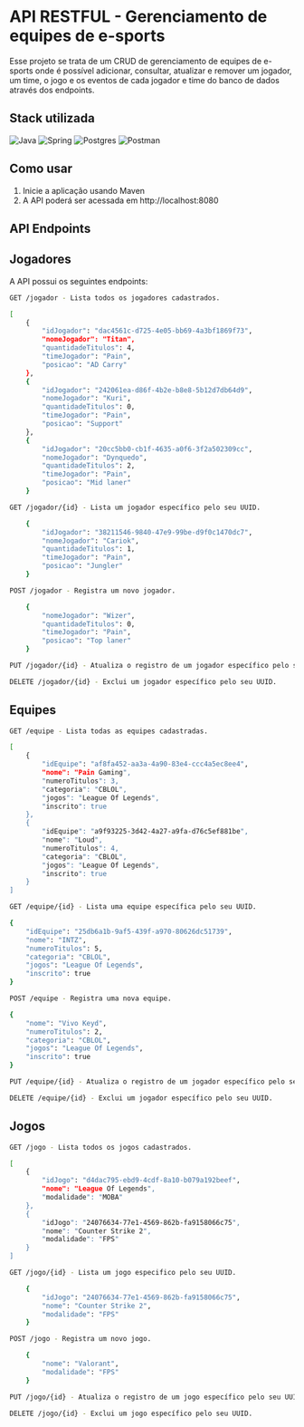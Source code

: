 
# API RESTFUL - Gerenciamento de equipes de e-sports

Esse projeto se trata de um CRUD de gerenciamento de equipes de e-sports onde é possível adicionar, consultar, atualizar e remover um jogador, um time, o jogo e os eventos de cada jogador e time do banco de dados através dos endpoints.


## Stack utilizada
![Java](https://img.shields.io/badge/java-%23ED8B00.svg?style=for-the-badge&logo=openjdk&logoColor=white) ![Spring](https://img.shields.io/badge/spring-%236DB33F.svg?style=for-the-badge&logo=spring&logoColor=white) ![Postgres](https://img.shields.io/badge/postgres-%23316192.svg?style=for-the-badge&logo=postgresql&logoColor=white) ![Postman](https://img.shields.io/badge/Postman-FF6C37?style=for-the-badge&logo=postman&logoColor=white)


## Como usar
1. Inicie a aplicação usando Maven
2. A API poderá ser acessada em http://localhost:8080

## API Endpoints
## Jogadores
A API possui os seguintes endpoints:
```bash
GET /jogador - Lista todos os jogadores cadastrados.
```
```bash
[
    {
        "idJogador": "dac4561c-d725-4e05-bb69-4a3bf1869f73",
        "nomeJogador": "Titan",
        "quantidadeTitulos": 4,
        "timeJogador": "Pain",
        "posicao": "AD Carry"
    },
    {
        "idJogador": "242061ea-d86f-4b2e-b8e8-5b12d7db64d9",
        "nomeJogador": "Kuri",
        "quantidadeTitulos": 0,
        "timeJogador": "Pain",
        "posicao": "Support"
    },
    {
        "idJogador": "20cc5bb0-cb1f-4635-a0f6-3f2a502309cc",
        "nomeJogador": "Dynquedo",
        "quantidadeTitulos": 2,
        "timeJogador": "Pain",
        "posicao": "Mid laner"
    }
```

```bash
GET /jogador/{id} - Lista um jogador específico pelo seu UUID.
```
```bash
    {
        "idJogador": "38211546-9840-47e9-99be-d9f0c1470dc7",
        "nomeJogador": "Cariok",
        "quantidadeTitulos": 1,
        "timeJogador": "Pain",
        "posicao": "Jungler"
    }
```

```bash
POST /jogador - Registra um novo jogador.
```
```bash
    {
        "nomeJogador": "Wizer",
        "quantidadeTitulos": 0,
        "timeJogador": "Pain",
        "posicao": "Top laner"
    }
```

```bash
PUT /jogador/{id} - Atualiza o registro de um jogador específico pelo seu UUID.
```

```bash
DELETE /jogador/{id} - Exclui um jogador específico pelo seu UUID.
```
## Equipes

```bash
GET /equipe - Lista todas as equipes cadastradas.
```

```bash
[
    {
        "idEquipe": "af8fa452-aa3a-4a90-83e4-ccc4a5ec8ee4",
        "nome": "Pain Gaming",
        "numeroTitulos": 3,
        "categoria": "CBLOL",
        "jogos": "League Of Legends",
        "inscrito": true
    },
    {
        "idEquipe": "a9f93225-3d42-4a27-a9fa-d76c5ef881be",
        "nome": "Loud",
        "numeroTitulos": 4,
        "categoria": "CBLOL",
        "jogos": "League Of Legends",
        "inscrito": true
    }
]
```

```bash
GET /equipe/{id} - Lista uma equipe específica pelo seu UUID.
```

```bash
{
    "idEquipe": "25db6a1b-9af5-439f-a970-80626dc51739",
    "nome": "INTZ",
    "numeroTitulos": 5,
    "categoria": "CBLOL",
    "jogos": "League Of Legends",
    "inscrito": true
}
```

```bash
POST /equipe - Registra uma nova equipe.
```

```bash
{
    "nome": "Vivo Keyd",
    "numeroTitulos": 2,
    "categoria": "CBLOL",
    "jogos": "League Of Legends",
    "inscrito": true
}
```

```bash
PUT /equipe/{id} - Atualiza o registro de um jogador específico pelo seu UUID.
```

```bash
DELETE /equipe/{id} - Exclui um jogador específico pelo seu UUID.
```

## Jogos
```bash
GET /jogo - Lista todos os jogos cadastrados.
```

```bash
[
    {
        "idJogo": "d4dac795-ebd9-4cdf-8a10-b079a192beef",
        "nome": "League Of Legends",
        "modalidade": "MOBA"
    },
    {
        "idJogo": "24076634-77e1-4569-862b-fa9158066c75",
        "nome": "Counter Strike 2",
        "modalidade": "FPS"
    }
]
```

```bash
GET /jogo/{id} - Lista um jogo especifico pelo seu UUID.
```

```bash
    {
        "idJogo": "24076634-77e1-4569-862b-fa9158066c75",
        "nome": "Counter Strike 2",
        "modalidade": "FPS"
    }
```

```bash
POST /jogo - Registra um novo jogo.
```

```bash
    {
        "nome": "Valorant",
        "modalidade": "FPS"
    }
```

```bash
PUT /jogo/{id} - Atualiza o registro de um jogo específico pelo seu UUID.
```

```bash
DELETE /jogo/{id} - Exclui um jogo específico pelo seu UUID.
```
